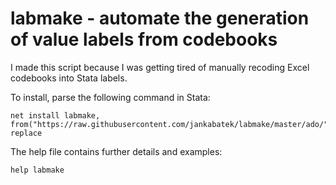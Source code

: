 # labmake - automate the generation of value labels from codebooks 

I made this script because I was getting tired of manually recoding Excel codebooks into Stata labels. 

To install, parse the following command in Stata:

    net install labmake, from("https://raw.githubusercontent.com/jankabatek/labmake/master/ado/") replace

The help file contains further details and examples:

    help labmake



    
